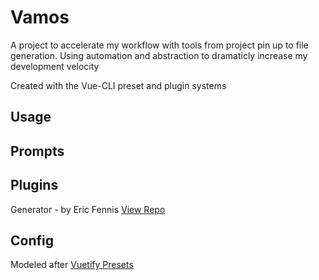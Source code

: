 # Vamos

A project to accelerate my workflow with tools from project pin up to file generation.
Using automation and abstraction to dramaticly increase my development velocity

Created with the Vue-CLI preset and plugin systems

## Usage

## Prompts

## Plugins

Generator - by Eric Fennis
[View Repo](https://github.com/ericfennis/vue-cli-plugin-generator)

## Config

Modeled after [Vuetify Presets](https://github.com/vuetifyjs/preset)
